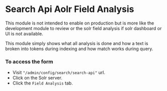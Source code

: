 # Search Api Aolr Field Analysis

This module is not intended to enable on production
but is more like the development module to review
or the solr field analysis if solr dashboard or UI
is not available.

This module simply shows what all analysis is done
and how a text is broken into tokens during
indexing and how match works during query.

###  To access the form
- Visit  ``"/admin/config/search/search-api"`` url.
- Click on the Solr server.
- Click the ``Field Analysis`` tab.
